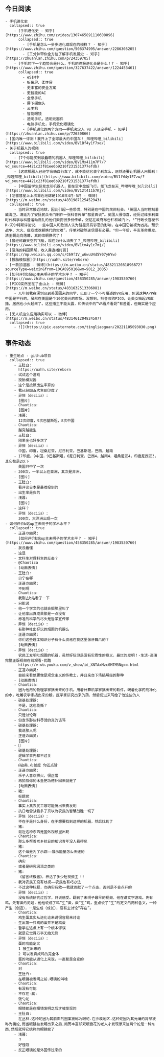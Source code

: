 ## 今日阅读
	- 手机进化史
	  collapsed:: true
		- [手机进化史 - 知乎](https://www.zhihu.com/zvideo/1307465891110608896)
		  collapsed:: true
			- [手机是怎么一步步进化成现在的模样？ - 知乎](https://www.zhihu.com/question/508374995/answer/2286305205)
			- [三分钟带你全方位了解手机发展史 - 知乎](https://zhuanlan.zhihu.com/p/24359705)
		- [手机的下一个趋势会是什么，手机的终极进化会是什么！? - 知乎](https://www.zhihu.com/question/327637422/answer/1224453461)
		  collapsed:: true
			- eSIM卡
			- 折叠屏、柔性屏
			- 更丰富的安全方案
			- 更智能的AI
			- 全息手机
			- 屏下摄像头
			- 云主机
			- 智能眼镜
			- 透明手机，透明元器件
			- 电脑手机化，手机云化眼镜化
			- [手机进化的两个方向——手机决定人 vs 人决定手机 - 知乎](https://zhuanlan.zhihu.com/p/72630866)
	- [国内唯一评测！我开上了全球最大的中国车！_哔哩哔哩_bilibili](https://www.bilibili.com/video/BV1Bf4y1f7xe/)
	- 关于机器人的视频
	  collapsed:: true
		- [7个你能买到最蠢萌的机器人_哔哩哔哩_bilibili](https://www.bilibili.com/video/BV1Mx411m7P7/?vd_source=4421c23f81ee6b9210f231531377efdb)
		- [这款机器人已经学会骑自行车了，就不能给它装个刹车么，居然还要让机器人用脚刹！_哔哩哔哩_bilibili](https://www.bilibili.com/video/BV1fW4y1E7zw/?vd_source=4421c23f81ee6b9210f231531377efdb)
		- [中国留学生研发龙形机器人，能在空中盘旋飞行，如飞龙在天_哔哩哔哩_bilibili](https://www.bilibili.com/video/BV12t411b7Kj/)
	- [哈雷彗星上上次靠近地球是1910年4月-5月 - 微博](https://m.weibo.cn/status/4831987125452943)
	  collapsed:: true
		- 当时异常接近地球，因此引起一些恐慌，特别是在中国的民间社会。²英国人当时控制着威海卫。清廷为了安抚民众专门制作一张科普传单“彗星真说”。英国人很惊喜，经历过维多利亚时代科学与科普运动洗礼的他们索要很多份传单，张贴在政府布告栏和城门上。³“行政长官秘书R·沃尔特斯评论说，一些中国人和欧洲人认为彗星具有邪恶的影响，在中国它被视为凶兆，预示战争、大火、瘟疫或改朝换代的灾难”。传单对破除迷信很有必要。⁴但一年后，辛亥革命爆发、清王朝走向落幕，真的改朝换代了！
	- [曾经称霸天空的飞艇，现在为什么消失了？_哔哩哔哩_bilibili](https://www.bilibili.com/video/BV1tm4y1c7mj/)
	- [没落的韩国黑帮，收入靠直播打赏](https://mp.weixin.qq.com/s/C69f1V_w6wuU4d5Y07yWYw)
	- [投胎模拟器](https://uahh.site/reborn)
	- [一款加湿器 - 微博](https://m.weibo.cn/status/4832112081896872?sourceType=weixin&from=10CA095010&wm=9012_2005)
	- [如何评价b站up主未明子的学术水平？ - 知乎](https://www.zhihu.com/question/458350285/answer/1983530760)
	- [PICO突然坐在了金山上 - 微博](https://m.weibo.cn/status/4831632513306081)
		- 几年前我在深圳见到美国回来的同学，见到了一个不可描述的VR应用，但说这种APP在中国是不行的，虽然在美国是个10亿美元的市场。没想到，抖音收购PICO，让美女搞起VR直播，居然也小火起来了。这些播主不能太露，和传说中的“VR看片看奶”有差距，但确实是个应用。
	- [无人机这么应用确实可以 - 微博](https://m.weibo.cn/status/4831461204824507)
	  collapsed:: true
		- ![](https://pic.easternote.com/tingliaoguan/20221105093030.png)
## 事件动态
	- 重生地点 - github项目
	  collapsed:: true
		- 王肚白:
		  https://uahh.site/reborn
		- 试试这个游戏
		- 投胎模拟器
		- 这个是按照出生率算的
		- 我已经四五次生到印度了
		- 异恒（deciia）:
		  [图片]
		- Chaotica:
		  [图片]
		- 浅暮:
		  12次印度，9次巴基斯坦，8次中国
		- Chaotica:
		  越穷越能生
		- 王肚白:
		  刚果金也好多次了
		- 异恒（deciia）:
		  中国，印度，坦桑尼亚，尼日利亚，巴基斯坦，巴西，越南
		- 17印度，9中国，9巴基斯坦，6尼日利亚，巴西4，越南4，坦桑尼亚4，印度尼西亚3，其它都是2以下
		  美国只中了一次
		- 200次，一半以上在亚洲，其次是非洲，
		- [图片]
		- 王肚白:
		  看评论日本是最难投到的
		- 出生率是负的
		- 浅暮:
		  [图片]
		- 这样？
		- 异恒（deciia）:
		  300次，大洋洲出现一次
	- 如何评价b站up主未明子的学术水平？
	  collapsed:: true
		- 正道の幽灵:
		  [如何评价b站up主未明子的学术水平？ - 知乎](https://www.zhihu.com/question/458350285/answer/1983530760)
		- 我没看懂
		- 这是
		- 文科生对理科生的反击？
		- @Chaotica
		- [动画表情]
		- 王肚白:
		  贝宁在哪
		- 正道の幽灵:
		  不到啊
		- Chaotica:
		  我刚去b站看了一下
		- 只能说
		- 他一个学文的也就会搁那里叫了
		- 让他拿出真成果那是一点没有
		- 标准的科学的尽头是哲学宣传家
		- 异恒（deciia）:
		  有那种吐出好玩的烟圈的机器么
		- 正道の幽灵:
		  你们这些理工知识分子有什么资格在我这里张牙舞爪的？
		- [动画表情]
		- 异恒（deciia）:
		  农民工发明吐烟圈的机器，虽然好玩但是没有实质性的意义，最烂的发明！-生活-高清完整正版视频在线观看-优酷
		  https://v-wb.youku.com/v_show/id_XNTAxMzc0MTM5Ng==.html
		- 正道の幽灵:
		  目前来看他更像是观念主义的传教士，并且亲自下场搞解经的那种
		- [动画表情]
		- Chaotica:
		  因为他用的物理学家搞出来的手机，用着计算机学家搞出来的软件，喝着化学药剂净化的水，吃着农学家搞出来的粮，医学家研究出来的药，然后反过来骂给了他这些的人
		- 碳基处理器:
		  不是，这也能撕？
		- Chaotica:
		  只是讨论啊
		- 但宣传那些科尽哲的真的该骂
		- 碳基处理器:
		  我说那人呢
		- 正道の幽灵:
		  [图片]
		- 🤔
		- 碳基处理器:
		  逻辑学首先都不过关
		- Chaotica:
		  @迪奥.布兰度 你还点赞
		- 正道の幽灵:
		  乐子人喜欢拱火，很正常
		- 再拍拍你的木鱼把功德补回来就是了
		- [动画表情]
		- 猪:
		  标题党
		- Chaotica:
		  事实上真农民工哪可能搞出来真发明
		- 抗日地雷战看多了真以为农民的智慧战胜一切了
		- 异恒（deciia）:
		  不在于是什么身份，在于想要找到这样的机器，然后找到了
		- 猪:
		  最近这种东西是国外视频里出现
		- Chaotica:
		  那么多帮着老乡抗日的知识青年没人看得见
		- 猪:
		  这个烟是为了示踪——展示能量怎么传递的
		- Chaotica:
		  确实
		- 或者是研究涡流之类的
		- 猪:
		  《留言终极者》，养活了多少短视频主！！
		- 我对农民工没有歧视——农民也有巧办法
		- 不过这种标题，也确实有效——我就贡献了一个点击，否则是不会点开的
		- 异恒（deciia）:
		  没有系统研究过哲学，只说感受。翻到了未明子最早的视频，他在讲文字游戏。先有鸡，先有蛋的问题，他给说成了鸡“生”蛋，蛋“生”鸡，重点说了“生”的定义的两种含义，一种产生（创造），一是生成（成长），没有去讨论“存在”。
		- Chaotica:
		  鸡生蛋其实从进化论来说很容易来讨论
		- 生出第一只鸡的蛋并不是鸡蛋
		- 哲学在这点上有一个根本谬误
		- 就是它觉得万事无始无终
		- 异恒（deciia）:
		  蛋的功能定义
		  1 被生出来的
		  2 可以发育成鸡的完全体
		  蛋的功能从进化上来说，一直都是会变的
		- Chaotica:
		  对
		- 王肚白:
		  在眼镜被发明之前.眼镜蛇叫啥
		- Chaotica:
		  有没有可能
		- 不存在-爨:
		  饭勺蛇
		- Chaotica:
		  眼镜蛇是在眼镜发明之后才被发现的
		- 王肚白:
		  在丛林.这种蛇因为其前面的图案被称为眼蛇.在沙漠地区.这种蛇因为其光滑的背部被称为镜蛇,而当眼镜被发明出来之后,阅历丰富却双眼昏花的老人才发现原来这两个蛇是一种东西,然后就将它统称为眼镜蛇了
		- 浅暮:
		  ？
		- 好怪哦
		- 反正眼镜蛇是外国传过来的
